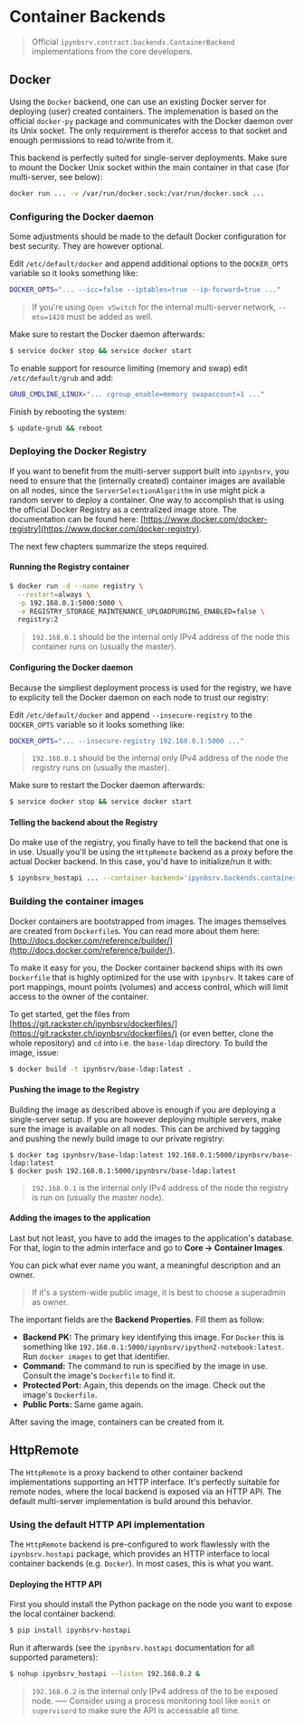 # Container Backends

> Official `ipynbsrv.contract.backends.ContainerBackend` implementations from the core developers.

## Docker

Using the `Docker` backend, one can use an existing Docker server for deploying (user) created containers. The implemenation is based on the official `docker-py` package and communicates with the Docker daemon over its Unix socket. The only requirement is therefor access to that socket and enough permissions to read to/write from it.

This backend is perfectly suited for single-server deployments. Make sure to mount the Docker Unix socket within the main container in that case (for multi-server, see below):

```bash
docker run ... -v /var/run/docker.sock:/var/run/docker.sock ...
```

### Configuring the Docker daemon

Some adjustments should be made to the default Docker configuration for best security. They are however optional.

Edit `/etc/default/docker` and append additional options to the `DOCKER_OPTS` variable so it looks something like:

```bash
DOCKER_OPTS="... --icc=false --iptables=true --ip-forward=true ..."
```

> If you're using `Open vSwitch` for the internal multi-server network, `--mtu=1420` must be added as well.

Make sure to restart the Docker daemon afterwards:

```bash
$ service docker stop && service docker start
```

To enable support for resource limiting (memory and swap) edit `/etc/default/grub` and add:

```bash
GRUB_CMDLINE_LINUX="... cgroup_enable=memory swapaccount=1 ..."
```

Finish by rebooting the system:

```bash
$ update-grub && reboot
```

### Deploying the Docker Registry

If you want to benefit from the multi-server support built into `ipynbsrv`, you need to ensure that the (internally created) container images are available on all nodes, since the `ServerSelectionAlgorithm` in use might pick a random server to deploy a container.
One way to accomplish that is using the official Docker Registry as a centralized image store. The documentation can be found here: [https://www.docker.com/docker-registry](https://www.docker.com/docker-registry).

The next few chapters summarize the steps required.

#### Running the Registry container

```bash
$ docker run -d --name registry \
  --restart=always \
  -p 192.168.0.1:5000:5000 \
  -e REGISTRY_STORAGE_MAINTENANCE_UPLOADPURGING_ENABLED=false \
  registry:2
```

> `192.168.0.1` should be the internal only IPv4 address of the node this container runs on (usually the master).

#### Configuring the Docker daemon

Because the simpliest deployment process is used for the registry, we have to explicity tell the Docker daemon on each node to trust our registry:

Edit `/etc/default/docker` and append `--insecure-registry` to the `DOCKER_OPTS` variable so it looks something like:

```bash
DOCKER_OPTS="... --insecure-registry 192.168.0.1:5000 ..."
```

> `192.168.0.1` should be the internal only IPv4 address of the node the registry runs on (usually the master).

Make sure to restart the Docker daemon afterwards:

```bash
$ service docker stop && service docker start
```

#### Telling the backend about the Registry

Do make use of the registry, you finally have to tell the backend that one is in use. Usually you'll be using the `HttpRemote` backend as a proxy before the actual Docker backend. In this case, you'd have to initialize/run it with:

```bash
$ ipynbsrv_hostapi ... --container-backend='ipynbsrv.backends.container_backends.Docker' --container-backend-args='{"registry": "192.168.0.1:5000"}' ...
```

### Building the container images

Docker containers are bootstrapped from images. The images themselves are created from `Dockerfile`s. You can read more about them here: [http://docs.docker.com/reference/builder/](http://docs.docker.com/reference/builder/).

To make it easy for you, the Docker container backend ships with its own `Dockerfile` that is highly optimized for the use with `ipynbsrv`. It takes care of port mappings, mount points (volumes) and access control, which will limit access to the owner of the container.

To get started, get the files from [https://git.rackster.ch/ipynbsrv/dockerfiles/](https://git.rackster.ch/ipynbsrv/dockerfiles/) (or even better, clone the whole repository) and `cd` into i.e. the `base-ldap` directory. To build the image, issue:

```bash
$ docker build -t ipynbsrv/base-ldap:latest .
```

#### Pushing the image to the Registry

Building the image as described above is enough if you are deploying a single-server setup. If you are however deploying multiple servers, make sure the image is available on all nodes. This can be archived by tagging and pushing the newly build image to our private registry:

```
$ docker tag ipynbsrv/base-ldap:latest 192.168.0.1:5000/ipynbsrv/base-ldap:latest
$ docker push 192.168.0.1:5000/ipynbsrv/base-ldap:latest
```

> `192.168.0.1` is the internal only IPv4 address of the node the registry is run on (usually the master node).

#### Adding the images to the application

Last but not least, you have to add the images to the application's database. For that, login to the admin interface and go to **Core -> Container Images**.

You can pick what ever name you want, a meaningful description and an owner.

> If it's a system-wide public image, it is best to choose a superadmin as owner.

The important fields are the **Backend Properties**. Fill them as follow:

- **Backend PK:** The primary key identifying this image. For `Docker` this is something like `192.168.0.1:5000/ipynbsrv/ipython2-notebook:latest`. Run `docker images` to get that identifier.
- **Command:** The command to run is specified by the image in use. Consult the image's `Dockerfile` to find it.
- **Protected Port:** Again, this depends on the image. Check out the image's `Dockerfile`.
- **Public Ports:** Same game again.

After saving the image, containers can be created from it.

## HttpRemote

The `HttpRemote` is a proxy backend to other container backend implementations supporting an HTTP interface. It's perfectly suitable for remote nodes, where the local backend is exposed via an HTTP API. The default multi-server implementation is build around this behavior.

### Using the default HTTP API implementation

The `HttpRemote` backend is pre-configured to work flawlessly with the `ipynbsrv.hostapi` package, which provides an HTTP interface to local container backends (e.g. `Docker`). In most cases, this is what you want.

#### Deploying the HTTP API

First you should install the Python package on the node you want to expose the local container backend:

```bash
$ pip install ipynbsrv-hostapi
```

Run it afterwards (see the `ipynbsrv.hostapi` documentation for all supported parameters):

```bash
$ nohup ipynbsrv_hostapi --listen 192.168.0.2 &
```

> `192.168.0.2` is the internal only IPv4 address of the to be exposed node.
> –––
> Consider using a process monitoring tool like `monit` or `supervisord` to make sure the API is accessable all time.